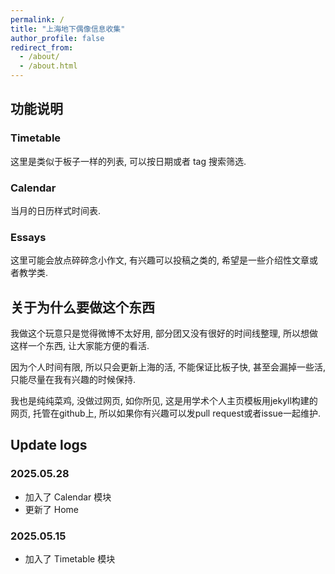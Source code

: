 ```yaml
---
permalink: /
title: "上海地下偶像信息收集"
author_profile: false
redirect_from: 
  - /about/
  - /about.html
---
```


## 功能说明

### Timetable

这里是类似于板子一样的列表, 可以按日期或者 tag 搜索筛选.

### Calendar

当月的日历样式时间表.

### Essays

这里可能会放点碎碎念小作文, 有兴趣可以投稿之类的, 希望是一些介绍性文章或者教学类.

### 

## 关于为什么要做这个东西

我做这个玩意只是觉得微博不太好用, 部分团又没有很好的时间线整理, 所以想做这样一个东西, 让大家能方便的看活.

因为个人时间有限, 所以只会更新上海的活, 不能保证比板子快, 甚至会漏掉一些活, 只能尽量在我有兴趣的时候保持.

我也是纯纯菜鸡, 没做过网页, 如你所见, 这是用学术个人主页模板用jekyll构建的网页, 托管在github上, 
所以如果你有兴趣可以发pull request或者issue一起维护.

## Update logs

### 2025.05.28
- 加入了 Calendar 模块
- 更新了 Home

### 2025.05.15
- 加入了 Timetable 模块

